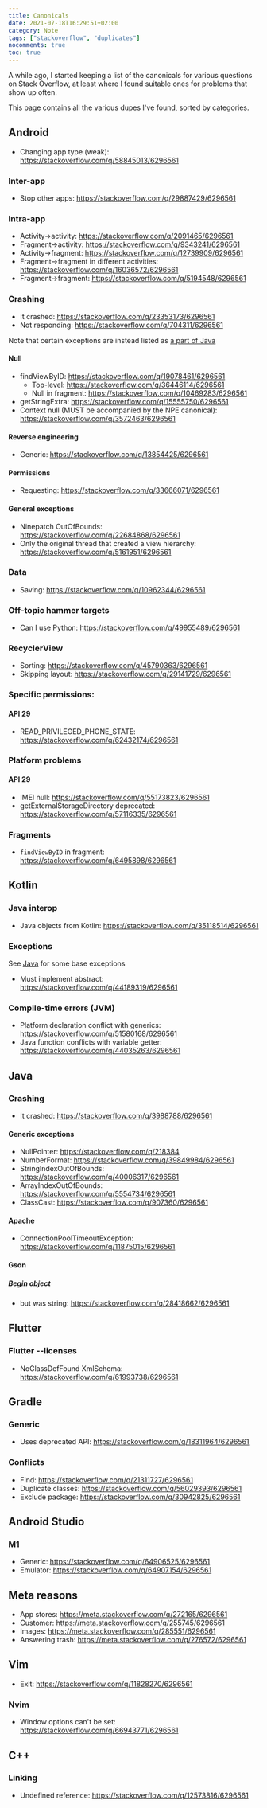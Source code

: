```yaml
---
title: Canonicals
date: 2021-07-18T16:29:51+02:00
category: Note
tags: ["stackoverflow", "duplicates"]
nocomments: true
toc: true
---
```


A while ago, I started keeping a list of the canonicals for various questions on Stack Overflow, at least where I found suitable ones for problems that show up often.

This page contains all the various dupes I've found, sorted by categories.

## Android

* Changing app type (weak): https://stackoverflow.com/q/58845013/6296561

### Inter-app
* Stop other apps: https://stackoverflow.com/q/29887429/6296561

### Intra-app
* Activity->activity: https://stackoverflow.com/q/2091465/6296561
* Fragment->activity: https://stackoverflow.com/q/9343241/6296561
* Activity->fragment: https://stackoverflow.com/q/12739909/6296561
* Fragment->fragment in different activities: https://stackoverflow.com/q/16036572/6296561 
* Fragment->fragment: https://stackoverflow.com/q/5194548/6296561

### Crashing
* It crashed: https://stackoverflow.com/q/23353173/6296561
* Not responding: https://stackoverflow.com/q/704311/6296561

Note that certain exceptions are instead listed as [a part of Java](#java)

#### Null
* findViewByID: https://stackoverflow.com/q/19078461/6296561
    * Top-level: https://stackoverflow.com/q/36446114/6296561
    * Null in fragment: https://stackoverflow.com/q/10469283/6296561
* getStringExtra: https://stackoverflow.com/q/15555750/6296561
* Context null (MUST be accompanied by the NPE canonical): https://stackoverflow.com/q/3572463/6296561

#### Reverse engineering
* Generic: https://stackoverflow.com/q/13854425/6296561

#### Permissions
* Requesting: https://stackoverflow.com/q/33666071/6296561

#### General exceptions
* Ninepatch OutOfBounds: https://stackoverflow.com/q/22684868/6296561
* Only the original thread that created a view hierarchy: https://stackoverflow.com/q/5161951/6296561

### Data
* Saving: https://stackoverflow.com/q/10962344/6296561

### Off-topic hammer targets
* Can I use Python: https://stackoverflow.com/q/49955489/6296561

### RecyclerView
* Sorting: https://stackoverflow.com/q/45790363/6296561
* Skipping layout: https://stackoverflow.com/q/29141729/6296561

### Specific permissions:
#### API 29
* READ_PRIVILEGED_PHONE_STATE: https://stackoverflow.com/q/62432174/6296561

### Platform problems
#### API 29
* IMEI null: https://stackoverflow.com/q/55173823/6296561
* getExternalStorageDirectory deprecated: https://stackoverflow.com/q/57116335/6296561

### Fragments
* `findViewByID` in fragment: https://stackoverflow.com/q/6495898/6296561

## Kotlin

### Java interop
* Java objects from Kotlin: https://stackoverflow.com/q/35118514/6296561

### Exceptions
See [Java](#java) for some base exceptions

* Must implement abstract: https://stackoverflow.com/q/44189319/6296561

### Compile-time errors (JVM)

* Platform declaration conflict with generics: https://stackoverflow.com/q/51580168/6296561
* Java function conflicts with variable getter: https://stackoverflow.com/q/44035263/6296561


## Java

### Crashing
* It crashed: https://stackoverflow.com/q/3988788/6296561

#### Generic exceptions
* NullPointer: https://stackoverflow.com/q/218384
* NumberFormat: https://stackoverflow.com/q/39849984/6296561
* StringIndexOutOfBounds: https://stackoverflow.com/q/40006317/6296561
* ArrayIndexOutOfBounds: https://stackoverflow.com/q/5554734/6296561
* ClassCast: https://stackoverflow.com/q/907360/6296561

#### Apache
* ConnectionPoolTimeoutException: https://stackoverflow.com/q/11875015/6296561

#### Gson
##### Begin object
* but was string: https://stackoverflow.com/q/28418662/6296561

## Flutter

### Flutter --licenses
* NoClassDefFound XmlSchema: https://stackoverflow.com/q/61993738/6296561

## Gradle

### Generic
* Uses deprecated API: https://stackoverflow.com/q/18311964/6296561

### Conflicts
* Find: https://stackoverflow.com/q/21311727/6296561
* Duplicate classes: https://stackoverflow.com/q/56029393/6296561
* Exclude package: https://stackoverflow.com/q/30942825/6296561


## Android Studio

### M1
* Generic: https://stackoverflow.com/q/64906525/6296561
* Emulator: https://stackoverflow.com/q/64907154/6296561


## Meta reasons
* App stores: https://meta.stackoverflow.com/q/272165/6296561
* Customer: https://meta.stackoverflow.com/q/255745/6296561
* Images: https://meta.stackoverflow.com/q/285551/6296561
* Answering trash: https://meta.stackoverflow.com/q/276572/6296561

## Vim
* Exit: https://stackoverflow.com/q/11828270/6296561

### Nvim
* Window options can't be set: https://stackoverflow.com/q/66943771/6296561

## C++

### Linking
* Undefined reference: https://stackoverflow.com/q/12573816/6296561
